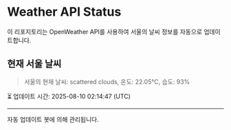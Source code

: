 
# Weather API Status

이 리포지토리는 OpenWeather API를 사용하여 서울의 날씨 정보를 자동으로 업데이트합니다.

## 현재 서울 날씨
> 서울의 현재 날씨: scattered clouds, 온도: 22.05°C, 습도: 93%

⏳ 업데이트 시간: 2025-08-10 02:14:47 (UTC)

---
자동 업데이트 봇에 의해 관리됩니다.
